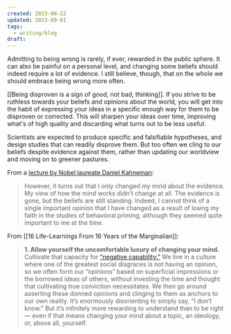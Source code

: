 ```yaml
---
created: 2023-08-22
updated: 2023-09-01
tags:
  - writing/blog
draft: 
---
```

Admitting to being wrong is rarely, if ever, rewarded in the public sphere. It can also be painful on a personal level, and changing some beliefs should indeed require a lot of evidence. I still believe, though, that on the whole we should embrace being wrong more often.

[[Being disproven is a sign of good, not bad, thinking]]. If you strive to be ruthless towards your beliefs and opinions about the world, you will get into the habit of expressing your ideas in a specific enough way for them to be disproven or corrected. This will sharpen your ideas over time, improving what's of high quality and discarding what turns out to be less useful.

Scientists are expected to produce specific and falsifiable hypotheses, and design studies that can readily disprove them. But too often we cling to our beliefs despite evidence against them, rather than updating our worldview and moving on to greener pastures.

From a [lecture by Nobel laureate Daniel Kahneman](https://www.edge.org/adversarial-collaboration-daniel-kahneman):

> However, it turns out that I only changed my mind about the evidence. My view of how the mind works didn't change at all. The evidence is gone, but the beliefs are still standing. Indeed, I cannot think of a single important opinion that I have changed as a result of losing my faith in the studies of behavioral priming, although they seemed quite important to me at the time.

From [[16 Life-Learnings From 16 Years of the Marginalian]]:

> **1. Allow yourself the uncomfortable luxury of changing your mind.** Cultivate that capacity for [“negative capability.”](https://www.themarginalian.org/2012/11/01/john-keats-on-negative-capability/) We live in a culture where one of the greatest social disgraces is not having an opinion, so we often form our “opinions” based on superficial impressions or the borrowed ideas of others, without investing the time and thought that cultivating true conviction necessitates. We then go around asserting these donned opinions and clinging to them as anchors to our own reality. It’s enormously disorienting to simply say, “I don’t know.” But it’s infinitely more rewarding to understand than to be right — even if that means changing your mind about a topic, an ideology, or, above all, yourself.
